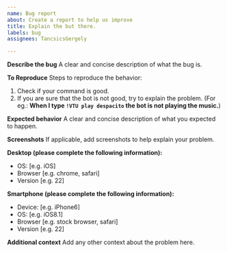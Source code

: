 ```yaml
---
name: Bug report
about: Create a report to help us improve
title: Explain the but there.
labels: bug
assignees: TancsicsGergely

---
```


**Describe the bug**
A clear and concise description of what the bug is.

**To Reproduce**
Steps to reproduce the behavior:
1. Check if your command is good.
2. If you are sure that the bot is not good, try to explain the problem. (For eg.: **When I type ``!VTU play despacito`` the bot is not playing the music.**)


**Expected behavior**
A clear and concise description of what you expected to happen.

**Screenshots**
If applicable, add screenshots to help explain your problem.

**Desktop (please complete the following information):**
 - OS: [e.g. iOS]
 - Browser [e.g. chrome, safari]
 - Version [e.g. 22]

**Smartphone (please complete the following information):**
 - Device: [e.g. iPhone6]
 - OS: [e.g. iOS8.1]
 - Browser [e.g. stock browser, safari]
 - Version [e.g. 22]

**Additional context**
Add any other context about the problem here.
